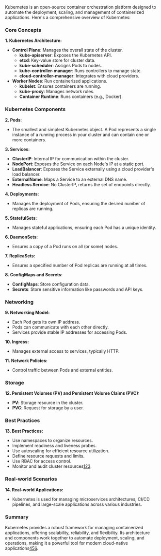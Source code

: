 Kubernetes is an open-source container orchestration platform designed to automate the deployment, scaling, and management of containerized applications. Here's a comprehensive overview of Kubernetes:

### Core Concepts

**1. Kubernetes Architecture:**
   - **Control Plane**: Manages the overall state of the cluster.
     - **kube-apiserver**: Exposes the Kubernetes API.
     - **etcd**: Key-value store for cluster data.
     - **kube-scheduler**: Assigns Pods to nodes.
     - **kube-controller-manager**: Runs controllers to manage state.
     - **cloud-controller-manager**: Integrates with cloud providers.
   - **Worker Nodes**: Run containerized applications.
     - **kubelet**: Ensures containers are running.
     - **kube-proxy**: Manages network rules.
     - **Container Runtime**: Runs containers (e.g., Docker).

### Kubernetes Components

**2. Pods:**
   - The smallest and simplest Kubernetes object. A Pod represents a single instance of a running process in your cluster and can contain one or more containers.

**3. Services:**
   - **ClusterIP**: Internal IP for communication within the cluster.
   - **NodePort**: Exposes the Service on each Node's IP at a static port.
   - **LoadBalancer**: Exposes the Service externally using a cloud provider's load balancer.
   - **ExternalName**: Maps a Service to an external DNS name.
   - **Headless Service**: No ClusterIP, returns the set of endpoints directly.

**4. Deployments:**
   - Manages the deployment of Pods, ensuring the desired number of replicas are running.

**5. StatefulSets:**
   - Manages stateful applications, ensuring each Pod has a unique identity.

**6. DaemonSets:**
   - Ensures a copy of a Pod runs on all (or some) nodes.

**7. ReplicaSets:**
   - Ensures a specified number of Pod replicas are running at all times.

**8. ConfigMaps and Secrets:**
   - **ConfigMaps**: Store configuration data.
   - **Secrets**: Store sensitive information like passwords and API keys.

### Networking

**9. Networking Model:**
   - Each Pod gets its own IP address.
   - Pods can communicate with each other directly.
   - Services provide stable IP addresses for accessing Pods.

**10. Ingress:**
   - Manages external access to services, typically HTTP.

**11. Network Policies:**
   - Control traffic between Pods and external entities.

### Storage

**12. Persistent Volumes (PV) and Persistent Volume Claims (PVC):**
   - **PV**: Storage resource in the cluster.
   - **PVC**: Request for storage by a user.

### Best Practices

**13. Best Practices:**
   - Use namespaces to organize resources.
   - Implement readiness and liveness probes.
   - Use autoscaling for efficient resource utilization.
   - Define resource requests and limits.
   - Use RBAC for access control.
   - Monitor and audit cluster resources[1](https://kubernetes.io/docs/setup/best-practices/)[2](https://spacelift.io/blog/kubernetes-best-practices)[3](https://phoenixnap.com/kb/kubernetes-best-practices).

### Real-world Scenarios

**14. Real-world Applications:**
   - Kubernetes is used for managing microservices architectures, CI/CD pipelines, and large-scale applications across various industries.

### Summary

Kubernetes provides a robust framework for managing containerized applications, offering scalability, reliability, and flexibility. Its architecture and components work together to automate deployment, scaling, and operations, making it a powerful tool for modern cloud-native applications[4](https://kubernetes.io/docs/concepts/overview/components/)[5](https://kubernetes.io/docs/concepts/architecture/)[6](https://devopscube.com/kubernetes-architecture-explained/).

